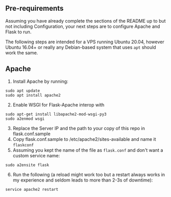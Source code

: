 ## Pre-requirements
Assuming you have already complete the sections of the README up to but not including Configuration, your next steps are to configure Apache and Flask to run.

The following steps are intended for a VPS running Ubuntu 20.04, however Ubuntu 16.04+ or really any Debian-based system that uses ``apt`` should work the same.

## Apache
1. Install Apache by running:
```
sudo apt update
sudo apt install apache2
```
2. Enable WSGI for Flask-Apache interop with
```
sudo apt-get install libapache2-mod-wsgi-py3
sudo a2enmod wsgi
```
3. Replace the Server IP and the path to your copy of this repo in flask.conf.sample
4. Copy flask.conf.sample to /etc/apache2/sites-available and name it ``flaskconf``
5. Assuming you kept the name of the file as ``flask.conf`` and don't want a custom service name:
```
sudo a2ensite flask
```
6. Run the following (a reload might work too but a restart always works in my experience and seldom leads to more than 2-3s of downtime):
```
service apache2 restart
```